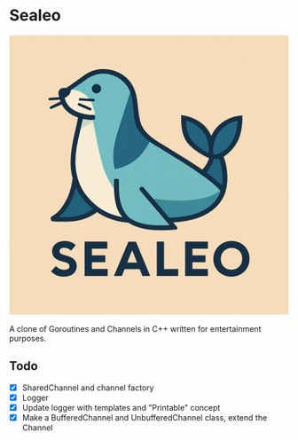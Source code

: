 # Sealeo
![image](logo.png)

A clone of Goroutines and Channels in C++ written for entertainment purposes.

## Todo
- [x] SharedChannel and channel factory
- [x] Logger
- [x] Update logger with templates and "Printable" concept
- [x] Make a BufferedChannel and UnbufferedChannel class, extend the Channel
